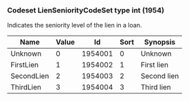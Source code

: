 ### Codeset LienSeniorityCodeSet type int (1954)

Indicates the seniority level of the lien in a loan.

| Name       | Value | Id      | Sort | Synopsis    |
|------------|-------|---------|------|-------------|
| Unknown    | 0     | 1954001 | 0    | Unknown     |
| FirstLien  | 1     | 1954002 | 1    | First lien  |
| SecondLien | 2     | 1954003 | 2    | Second lien |
| ThirdLien  | 3     | 1954004 | 3    | Third lien  |


